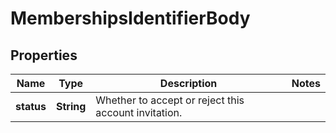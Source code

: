 # MembershipsIdentifierBody

## Properties
Name | Type | Description | Notes
------------ | ------------- | ------------- | -------------
**status** | **String** | Whether to accept or reject this account invitation. | 
